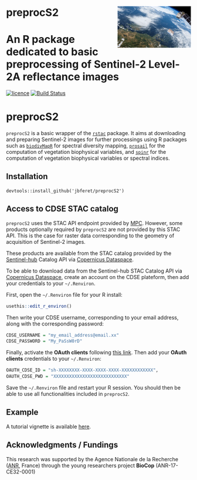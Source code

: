 # __preprocS2__ <img src="man/figures/Sentinel-2.gif" align="right" alt="" width="200" />

# An R package dedicated to basic preprocessing of Sentinel-2 Level-2A reflectance images

[![licence](https://img.shields.io/badge/Licence-GPL--3-blue.svg)](https://www.r-project.org/Licenses/GPL-3)
[![Build Status](https://gitlab.com/jbferet/preprocS2/badges/master/pipeline.svg)](https://gitlab.com/jbferet/preprocS2/pipelines/latest)


# preprocS2

`preprocS2` is a basic wrapper of the [`rstac`](https://brazil-data-cube.github.io/rstac/) package. 
It aims at downloading and preparing Sentinel-2 images for further processings using R packages such as 
[`biodivMapR`](https://jbferet.github.io/biodivMapR/index.html) for spectral diversity mapping, 
[`prosail`](https://jbferet.gitlab.io/prosail/index.html) for the computation of vegetation biophysical variables, and 
[`spinr`](https://gitlab.com/jbferet/spinr) for the computation of vegetation biophysical variables or spectral indices.

## Installation

```
devtools::install_github('jbferet/preprocS2')
```

## Access to CDSE STAC catalog

`preprocS2` uses the STAC API endpoint provided by 
[MPC](https://planetarycomputer.microsoft.com/docs/quickstarts/reading-stac/). 
However, some products optionally required by `preprocS2` are not provided by 
this STAC API. 
This is the case for raster data corresponding to the geometry of acquisition of 
Sentinel-2 images. 

These products are available from the STAC catalog provided by the 
[Sentinel-hub](https://dataspace.copernicus.eu/analyse/apis/sentinel-hub) 
Catalog API via [Copernicus Dataspace](https://dataspace.copernicus.eu/).

To be able to download data from the Sentinel-hub STAC Catalog API via 
[Copernicus Dataspace](https://dataspace.copernicus.eu/), 
create an account on the CDSE plateform, then add your credentials to your 
`~/.Renviron`. 

First, open the `~/.Renviron` file for your R install: 

```r
usethis::edit_r_environ()
```
Then write your CDSE username, corresponding to your email address, along with 
the corresponding password: 

```r
CDSE_USERNAME = "my_email_address@email.xx"
CDSE_PASSWORD = "My_PaSsW0rD"
```

Finally, activate the **OAuth clients** following 
[this link](https://shapps.dataspace.copernicus.eu/dashboard/#/account/settings).
Then add your **OAuth clients** credentials to your `~/.Renviron`:

```r
OAUTH_CDSE_ID = "sh-XXXXXXXX-XXXX-XXXX-XXXX-XXXXXXXXXXXX",
OAUTH_CDSE_PWD = "XXXXXXXXXXXXXXXXXXXXXXXXXXXX"
```

Save the `~/.Renviron` file and restart your R session. You should then be able 
to use all functionalities included in `preprocS2`.


## Example

A tutorial vignette is available [here](https://jbferet.gitlab.io/preprocs2/articles/preprocS2.html).

## Acknowledgments / Fundings

This research was supported by the Agence Nationale de la Recherche 
([ANR](https://anr.fr/en/open-calls-and-preannouncements/), France) through the 
young researchers project **BioCop** (ANR-17-CE32-0001)
